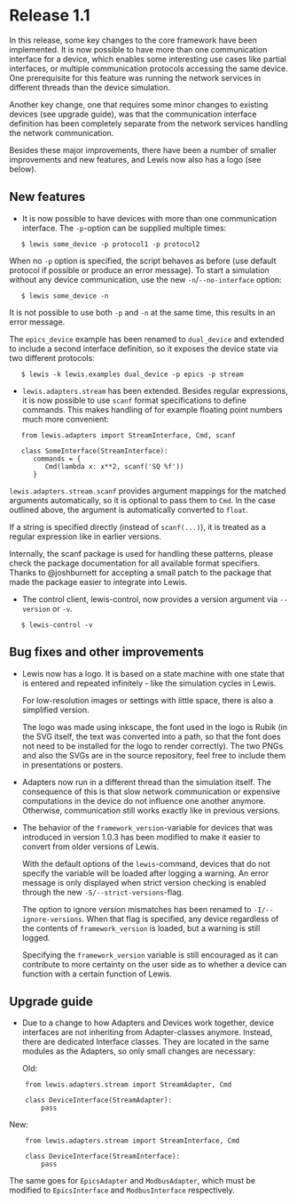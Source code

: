 # Release 1.1
In this release, some key changes to the core framework have been implemented. It is now possible
to have more than one communication interface for a device, which enables some interesting use
cases like partial interfaces, or multiple communication protocols accessing the same device. One
prerequisite for this feature was running the network services in different threads than the
device simulation.

Another key change, one that requires some minor changes to existing devices (see upgrade guide),
was that the communication interface definition has been completely separate from the network
services handling the network communication.

Besides these major improvements, there have been a number of smaller improvements and new
features, and Lewis now also has a logo (see below).

## New features
- It is now possible to have devices with more than one communication interface. The `-p`-option
   can be supplied multiple times:
```
   $ lewis some_device -p protocol1 -p protocol2
```

   When no ``-p`` option is specified, the script behaves as before (use default protocol if
   possible or produce an error message). To start a simulation without any device communication,
   use the new ``-n``/``--no-interface`` option:
```
   $ lewis some_device -n
```

   It is not possible to use both ``-p`` and ``-n`` at the same time, this results in an error
   message.

   The ``epics_device`` example has been renamed to ``dual_device`` and extended to include a
   second interface definition, so it exposes the device state via two different protocols:

```
   $ lewis -k lewis.examples dual_device -p epics -p stream
```
- `lewis.adapters.stream` has been extended. Besides regular expressions, it is now
   possible to use `scanf` format specifications to define commands. This makes handling
   of for example floating point numbers much more convenient:

```
   from lewis.adapters import StreamInterface, Cmd, scanf

   class SomeInterface(StreamInterface):
      commands = {
         Cmd(lambda x: x**2, scanf('SQ %f'))
      }
```

   `lewis.adapters.stream.scanf` provides argument mappings for the matched arguments
   automatically, so it is optional to pass them to ``Cmd``. In the case outlined above, the
   argument is automatically converted to ``float``.

   If a string is specified directly (instead of ``scanf(...)``), it is treated as a regular
   expression like in earlier versions.

   Internally, the scanf package is used for handling these patterns, please check the package
   documentation for all available format specifiers. Thanks to @joshburnett for accepting
   a small patch to the package that made the package easier to integrate into Lewis.

- The control client, lewis-control, now provides a version argument via ``--version`` or ``-v``.

```
   $ lewis-control -v
```

## Bug fixes and other improvements
- Lewis now has a logo. It is based on  a state machine with one state that is entered and
   repeated infinitely - like the simulation cycles in Lewis.

   For low-resolution images or settings with little space, there is also a simplified version.

   The logo was made using inkscape, the font used in the logo is Rubik (in the SVG itself,
   the text was converted into a path, so that the font does not need to be installed for the logo
   to render correctly). The two PNGs and also the SVGs are in the source repository, feel
   free to include them in presentations or posters.

- Adapters now run in a different thread than the simulation itself. The consequence of this is
   that slow network communication or expensive computations in the device do not influence
   one another anymore. Otherwise, communication still works exactly like in previous versions.

- The behavior of the ``framework_version``-variable for devices that was introduced in version
   1.0.3 has been modified to make it easier to convert from older versions of Lewis.

   With the default options of the ``lewis``-command, devices that do not specify the variable
   will be loaded after logging a warning. An error message is only displayed when strict
   version checking is enabled through the new ``-S/--strict-versions``-flag.

   The option to ignore version mismatches has been renamed to ``-I/--ignore-versions``. When
   that flag is specified, any device regardless of the contents of ``framework_version`` is
   loaded, but a warning is still logged.

   Specifying the ``framework_version`` variable is still encouraged as it can contribute to
   more certainty on the user side as to whether a device can function with a certain function
   of Lewis.

## Upgrade guide

- Due to a change to how Adapters and Devices work together, device interfaces are not
   inheriting from Adapter-classes anymore. Instead, there are dedicated Interface classes.
   They are located in the same modules as the Adapters, so only small changes are necessary:

   Old:
```
    from lewis.adapters.stream import StreamAdapter, Cmd

    class DeviceInterface(StreamAdapter):
        pass
```

   New:
```
    from lewis.adapters.stream import StreamInterface, Cmd

    class DeviceInterface(StreamInterface):
        pass
```

   The same goes for ``EpicsAdapter`` and ``ModbusAdapter``, which must be modified to
   ``EpicsInterface`` and ``ModbusInterface`` respectively.
